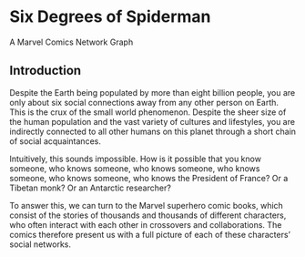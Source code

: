 # Six Degrees of Spiderman

A Marvel Comics Network Graph

## Introduction

Despite the Earth being populated by more than eight billion people, you are only about six social connections away from any other person on Earth. This is the crux of the small world phenomenon. Despite the sheer size of the human population and the vast variety of cultures and lifestyles, you are indirectly connected to all other humans on this planet through a short chain of social acquaintances.

Intuitively, this sounds impossible. How is it possible that you know someone, who knows someone, who knows someone, who knows someone, who knows someone, who knows the President of France? Or a Tibetan monk? Or an Antarctic researcher?

To answer this, we can turn to the Marvel superhero comic books, which consist of the stories of thousands and thousands of different characters, who often interact with each other in crossovers and collaborations. The comics therefore present us with a full picture of each of these characters’ social networks.